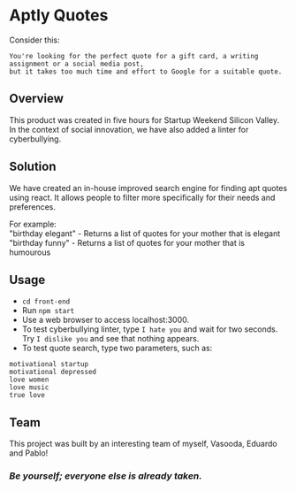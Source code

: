 # Aptly Quotes
Consider this:
```
You're looking for the perfect quote for a gift card, a writing assignment or a social media post,
but it takes too much time and effort to Google for a suitable quote.
```

## Overview
This product was created in five hours for Startup Weekend Silicon Valley. In the context of social innovation, we have also added a linter for cyberbullying.

## Solution
We have created an in-house improved search engine for finding apt quotes using react. It allows people to filter more specifically for their needs and preferences.

For example:<br>
"birthday elegant" - Returns a list of quotes for your mother that is elegant<br>
"birthday funny" - Returns a list of quotes for your mother that is humourous

## Usage
- `cd front-end`
- Run `npm start`
- Use a web browser to access localhost:3000.
- To test cyberbullying linter, type `I hate you` and wait for two seconds. Try `I dislike you` and see that nothing appears.
- To test quote search, type two parameters, such as:
```
motivational startup
motivational depressed
love women
love music
true love
```

## Team
This project was built by an interesting team of myself, Vasooda, Eduardo and Pablo!


### *Be yourself; everyone else is already taken.*
